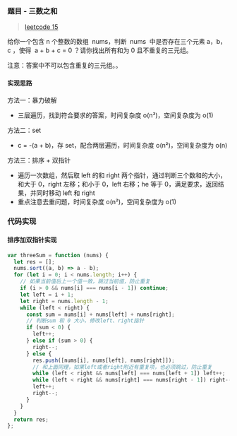 ### 题目 - 三数之和

> [leetcode 15](https://leetcode-cn.com/problems/3sum/)

给你一个包含 n 个整数的数组  nums，判断  nums  中是否存在三个元素 a，b，c ，使得  a + b + c = 0 ？请你找出所有和为 0 且不重复的三元组。

注意：答案中不可以包含重复的三元组。。

#### 实现思路

方法一：暴力破解

- 三层遍历，找到符合要求的答案，时间复杂度 o(n³)，空间复杂度为 o(1)

方法二：set

- c = -(a + b)，存 set，配合两层遍历，时间复杂度 o(n²)，空间复杂度为 o(n)

方法三：排序 + 双指针

- 遍历一次数组，然后取 left 的和 right 两个指针，通过判断三个数和的大小，和大于 0，right 左移；和小于 0，left 右移；he 等于 0，满足要求，返回结果，并同时移动 left 和 right
- 重点注意去重问题，时间复杂度 o(n²)，空间复杂度为 o(1)

### 代码实现

#### 排序加双指针实现

```js
var threeSum = function (nums) {
  let res = [];
  nums.sort((a, b) => a - b);
  for (let i = 0; i < nums.length; i++) {
    // 如果当前值后上一个值一致，跳过当前值，防止重复
    if (i > 0 && nums[i] === nums[i - 1]) continue;
    let left = i + 1;
    let right = nums.length - 1;
    while (left < right) {
      const sum = nums[i] + nums[left] + nums[right];
      // 判断sum 和 0 大小，修改left、right指针
      if (sum < 0) {
        left++;
      } else if (sum > 0) {
        right--;
      } else {
        res.push([nums[i], nums[left], nums[right]]);
        // 和上面同理，如果left或者right附近有重复项，也必须跳过，防止重复
        while (left < right && nums[left] === nums[left + 1]) left++;
        while (left < right && nums[right] === nums[right - 1]) right--;
        left++;
        right--;
      }
    }
  }
  return res;
};
```
